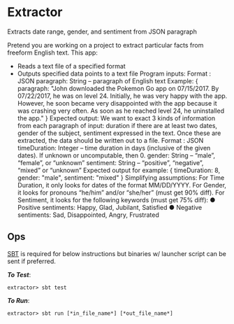 # Extractor
Extracts date range, gender, and sentiment from JSON paragraph

Pretend you are working on a project to extract particular facts from freeform English text.
This app:
- Reads a text file of a specified format
- Outputs specified data points to a text file
Program inputs:
Format : JSON
paragraph:
String – paragraph of English text
Example:
{ paragraph: "John downloaded the Pokemon Go app on
07/15/2017. By 07/22/2017, he was on level 24.
Initially, he was very happy with the app. However, he
soon became very disappointed with the app because it
was crashing very often. As soon as he reached level 24,
he uninstalled the app."
 }
Expected output:
We want to exact 3 kinds of information from each paragraph of input: duration if there are at least two dates, gender of the subject, sentiment expressed in the text.
Once these are extracted, the data should be written out to a file.
Format : JSON
timeDuration:
Integer – time duration in days (inclusive of the given dates). If unknown or uncomputable, then 0.
gender:
String – “male”, “female”, or “unknown”
sentiment:
String – “positive”, “negative”, “mixed” or “unknown”
Expected output for example:
{ timeDuration: 8, gender: "male", sentiment: "mixed" }
Simplifying assumptions:
For Time Duration, it only looks for dates of the format MM/DD/YYYY. For Gender, it looks for pronouns “he/him” and/or “she/her” (must get 90% diff).
For Sentiment, it looks for the following keywords (must get 75% diff):
● Positive sentiments: Happy, Glad, Jubilant, Satisfied
● Negative sentiments: Sad, Disappointed, Angry, Frustrated

## Ops

[SBT](https://www.scala-sbt.org/) is required for below instructions but binaries w/ launcher script can be sent if preferred.

***To Test***: 

```
extractor> sbt test
```

***To Run***:

```
extractor> sbt run [*in_file_name*] [*out_file_name*]

